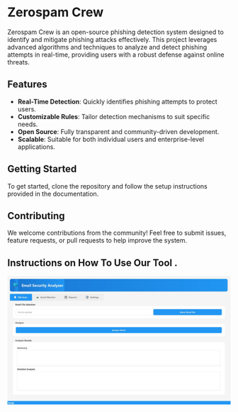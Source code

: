 # Zerospam Crew

Zerospam Crew is an open-source phishing detection system designed to identify and mitigate phishing attacks effectively. This project leverages advanced algorithms and techniques to analyze and detect phishing attempts in real-time, providing users with a robust defense against online threats.

## Features
- **Real-Time Detection**: Quickly identifies phishing attempts to protect users.
- **Customizable Rules**: Tailor detection mechanisms to suit specific needs.
- **Open Source**: Fully transparent and community-driven development.
- **Scalable**: Suitable for both individual users and enterprise-level applications.

## Getting Started
To get started, clone the repository and follow the setup instructions provided in the documentation.

## Contributing
We welcome contributions from the community! Feel free to submit issues, feature requests, or pull requests to help improve the system.

## Instructions on How To Use Our Tool .
 ![image alt](https://github.com/jhagansharma/inbox-shield/blob/fe1fce706f7ee597e5daa61cbc237f1eda2e65e1/base.jpg)

 
